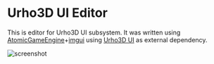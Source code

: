 Urho3D UI Editor
================

This is editor for Urho3D UI subsystem. It was written using 
[AtomicGameEngine](https://github.com/AtomicGameEngine/AtomicGameEngine/)+[imgui](https://github.com/ocornut/imgui) 
using [Urho3D UI](https://github.com/rokups/UrhoUI) as external dependency.

![screenshot](https://user-images.githubusercontent.com/19151258/29219251-0e7ab8fa-7ea7-11e7-8f62-e20e2ff84d60.png)
